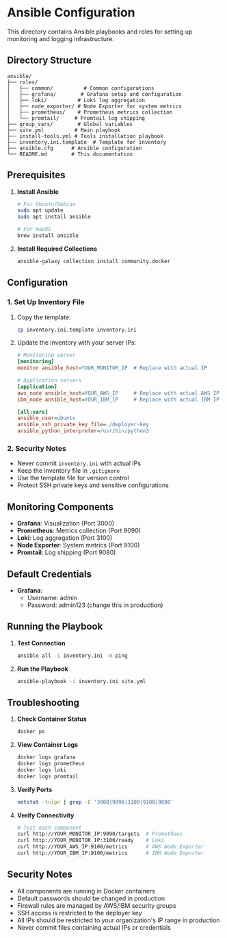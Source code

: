 # Ansible Configuration

This directory contains Ansible playbooks and roles for setting up monitoring and logging infrastructure.

## Directory Structure

```
ansible/
├── roles/
│   ├── common/          # Common configurations
│   ├── grafana/        # Grafana setup and configuration
│   ├── loki/          # Loki log aggregation
│   ├── node_exporter/ # Node Exporter for system metrics
│   ├── prometheus/    # Prometheus metrics collection
│   └── promtail/     # Promtail log shipping
├── group_vars/        # Global variables
├── site.yml          # Main playbook
├── install-tools.yml # Tools installation playbook
├── inventory.ini.template  # Template for inventory
├── ansible.cfg      # Ansible configuration
└── README.md        # This documentation
```

## Prerequisites

1. **Install Ansible**
   ```bash
   # For Ubuntu/Debian
   sudo apt update
   sudo apt install ansible

   # For macOS
   brew install ansible
   ```

2. **Install Required Collections**
   ```bash
   ansible-galaxy collection install community.docker
   ```

## Configuration

### 1. Set Up Inventory File

1. Copy the template:
   ```bash
   cp inventory.ini.template inventory.ini
   ```

2. Update the inventory with your server IPs:
   ```ini
   # Monitoring server
   [monitoring]
   monitor ansible_host=YOUR_MONITOR_IP  # Replace with actual IP

   # Application servers
   [application]
   aws_node ansible_host=YOUR_AWS_IP     # Replace with actual AWS IP
   ibm_node ansible_host=YOUR_IBM_IP     # Replace with actual IBM IP

   [all:vars]
   ansible_user=ubuntu
   ansible_ssh_private_key_file=./deployer-key
   ansible_python_interpreter=/usr/bin/python3
   ```

### 2. Security Notes

- Never commit `inventory.ini` with actual IPs
- Keep the inventory file in `.gitignore`
- Use the template file for version control
- Protect SSH private keys and sensitive configurations

## Monitoring Components

- **Grafana**: Visualization (Port 3000)
- **Prometheus**: Metrics collection (Port 9090)
- **Loki**: Log aggregation (Port 3100)
- **Node Exporter**: System metrics (Port 9100)
- **Promtail**: Log shipping (Port 9080)

## Default Credentials

- **Grafana**:
  - Username: admin
  - Password: admin123 (change this in production)

## Running the Playbook

1. **Test Connection**
   ```bash
   ansible all -i inventory.ini -m ping
   ```

2. **Run the Playbook**
   ```bash
   ansible-playbook -i inventory.ini site.yml
   ```

## Troubleshooting

1. **Check Container Status**
   ```bash
   docker ps
   ```

2. **View Container Logs**
   ```bash
   docker logs grafana
   docker logs prometheus
   docker logs loki
   docker logs promtail
   ```

3. **Verify Ports**
   ```bash
   netstat -tulpn | grep -E '3000|9090|3100|9100|9080'
   ```

4. **Verify Connectivity**
   ```bash
   # Test each component
   curl http://YOUR_MONITOR_IP:9090/targets  # Prometheus
   curl http://YOUR_MONITOR_IP:3100/ready    # Loki
   curl http://YOUR_AWS_IP:9100/metrics      # AWS Node Exporter
   curl http://YOUR_IBM_IP:9100/metrics      # IBM Node Exporter
   ```

## Security Notes

- All components are running in Docker containers
- Default passwords should be changed in production
- Firewall rules are managed by AWS/IBM security groups
- SSH access is restricted to the deployer key
- All IPs should be restricted to your organization's IP range in production
- Never commit files containing actual IPs or credentials 